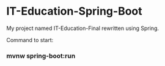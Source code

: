 # IT-Education-Spring-Boot
My project named IT-Education-Final rewritten using Spring.

Command to start:
<h3> mvnw spring-boot:run</h3>
